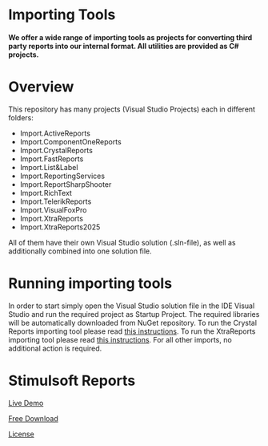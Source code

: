 # Importing Tools

#### We offer a wide range of importing tools as projects for converting third party reports into our internal format. All utilities are provided as C# projects.

# Overview
This repository has many projects (Visual Studio Projects) each in different folders:
* Import.ActiveReports
* Import.ComponentOneReports
* Import.CrystalReports
* Import.FastReports
* Import.List&Label
* Import.ReportingServices
* Import.ReportSharpShooter
* Import.RichText
* Import.TelerikReports
* Import.VisualFoxPro
* Import.XtraReports
* Import.XtraReports2025

All of them have their own Visual Studio solution (.sln-file), as well as additionally combined into one solution file.

# Running importing tools
In order to start simply open the Visual Studio solution file in the IDE Visual Studio and run the required project as Startup Project. The required libraries will be automatically downloaded from NuGet repository. To run the Crystal Reports importing tool please read [this instructions](Import.CrystalReports/README.md). To run the XtraReports importing tool please read [this instructions](Import.XtraReports/README.md). For all other imports, no additional action is required.

# Stimulsoft Reports

[Live Demo](https://demo.stimulsoft.com/#Net)

[Free Download](https://www.stimulsoft.com/en/downloads)

[License](LICENSE.md)
